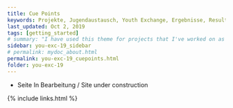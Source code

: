 ```yaml
---
title: Cue Points
keywords: Projekte, Jugendaustausch, Youth Exchange, Ergebnisse, Results
last_updated: Oct 2, 2019
tags: [getting_started]
# summary: "I have used this theme for projects that I've worked on as a professional technical writer."
sidebar: you-exc-19_sidebar
# permalink: mydoc_about.html
permalink: you-exc-19_cuepoints.html
folder: you-exc-19
---
```


* Seite In Bearbeitung / Site under construction

{% include links.html %}
